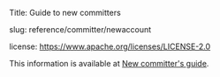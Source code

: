 Title: Guide to new committers

slug: reference/committer/newaccount

license: https://www.apache.org/licenses/LICENSE-2.0

This information is available at <a href="https://infra.apache.org/new-committers-guide.html">New committer's guide</a>.
